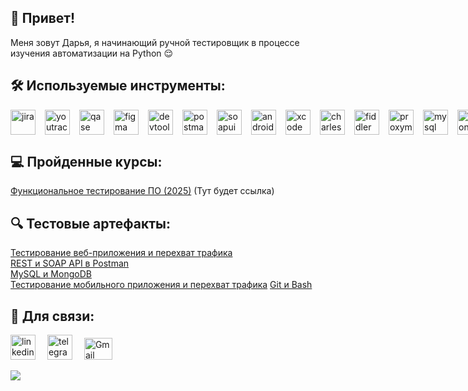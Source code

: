## 👋 Привет! 
Меня зовут Дарья, я начинающий ручной тестировщик в процессе изучения автоматизации на Python 😌

## 🛠 Используемые инструменты:
  <div style="display: flex; align-items: center; gap: 15px;">
  <img src="https://cdn.jsdelivr.net/gh/devicons/devicon/icons/jira/jira-original.svg" width="40" height="40" alt="jira">
  <img src="https://upload.wikimedia.org/wikipedia/commons/thumb/8/8d/YouTrack_Icon.svg/1024px-YouTrack_Icon.svg.png?20200803082248" width="40" height="40" alt="youtrack">
  <img src="https://luna1.co/eb0187.png" width="40" height="40" alt="qase">
  <img src="https://cdn.jsdelivr.net/gh/devicons/devicon/icons/figma/figma-original.svg" width="40" height="40" alt="figma">
  <img src="https://d33wubrfki0l68.cloudfront.net/38b5c953a4667366685d55db55d057c86db1fc54/a0fdc/static/acae6b24d940347661ca901ea07f47c1/chrome-dev-logo-icon.png" width="40" height="40" alt="devtools">
  <img src="https://uxwing.com/wp-content/themes/uxwing/download/brands-and-social-media/postman-icon.png" width="40" height="40" alt="postman">
  <img src="https://static0.smartbear.co/smartbearbrand/media/images/home/soapui-icon.svg" width="40" height="40" alt="soapui">
  <img src="https://cdn.jsdelivr.net/gh/devicons/devicon/icons/androidstudio/androidstudio-original.svg" width="40" height="40" alt="android-studio">
  <img src="https://cdn.jsdelivr.net/gh/devicons/devicon/icons/xcode/xcode-original.svg" width="40" height="40" alt="xcode">
  <img src="https://user-images.githubusercontent.com/15472/41327135-e4bf090c-6eca-11e8-9b76-032e8e2b0707.png" width="40" height="40" alt="charles-proxy">
  <img src="https://www.megaleechers.com/storage/Fiddler-Everywhere-Icon.png" width="40" height="40" alt="fiddler">
  <img src="https://pbs.twimg.com/profile_images/1589614420766126080/slAIVDtr_400x400.jpg" width="40" height="40" alt="proxyman">
  <img src="https://cdn.jsdelivr.net/gh/devicons/devicon/icons/mysql/mysql-original.svg" width="40" height="40" alt="mysql">
  <img src="https://cdn.jsdelivr.net/gh/devicons/devicon/icons/mongodb/mongodb-original.svg" width="40" height="40" alt="mongodb">
   <img src="https://cdn.jsdelivr.net/gh/devicons/devicon/icons/git/git-original.svg" width="40" height="40" alt="git">
  <img src="https://upload.wikimedia.org/wikipedia/commons/thumb/4/4b/Bash_Logo_Colored.svg/1024px-Bash_Logo_Colored.svg.png?20180723054350" width="40" height="40" alt="bash">
  <img src="https://cdn.jsdelivr.net/gh/devicons/devicon/icons/vscode/vscode-original.svg" width="40" height="40" alt="vscode">
</div>

## 💻 Пройденные курсы:
[Функциональное тестирование ПО (2025)]() (Тут будет ссылка)

## 🔍 Тестовые артефакты:
[Тестирование веб-приложения и перехват трафика](https://github.com/dshlipakova/web_testing)  
[REST и SOAP API в Postman](https://github.com/dshlipakova/api)  
[MySQL и MongoDB](https://github.com/dshlipakova/database)  
[Тестирование мобильного приложения и перехват трафика](https://github.com/dshlipakova/mobile)
[Git и Bash](https://github.com/dshlipakova/git_bash)

## 🤝 Для связи:

<p>
  <a href="https://www.linkedin.com/in/daria-shlipakova/" style="margin-right: 15px";><img src="https://cdn-icons-png.flaticon.com/512/2504/2504799.png" width="40" height="40" alt="linkedin" /></a>
  <a href="https://t.me/darjash" style="margin-right: 15px;"><img src="https://cdn-icons-png.flaticon.com/512/2111/2111646.png" width="40" height="40" alt="telegram" /></a>
  <a href="mailto:dariashlipakova@gmail.com" style="margin-right: 15px;"><img src="https://upload.wikimedia.org/wikipedia/commons/thumb/7/7e/Gmail_icon_%282020%29.svg/2560px-Gmail_icon_%282020%29.svg.png" width="45" height="35" alt="Gmail" /></a>
</p>   
   

![](https://media.giphy.com/media/5xtDarmwsuR9sDRObyU/giphy.gif?cid=ecf05e476ey8c62vvq8fykltxcld2f0a7thagpxujfjey03i&ep=v1_gifs_search&rid=giphy.gif&ct=g)
